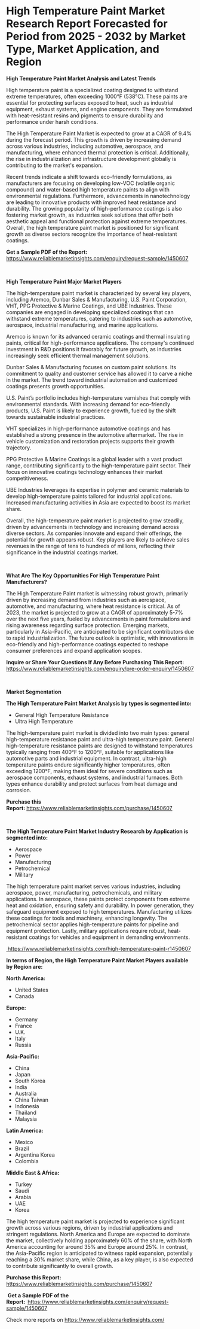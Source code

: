 <p><h1>High Temperature Paint Market Research Report Forecasted for Period from 2025 -  2032 by Market Type, Market Application, and Region</h1></p><p><strong>High Temperature Paint Market Analysis and Latest Trends</strong></p>
<p><p>High temperature paint is a specialized coating designed to withstand extreme temperatures, often exceeding 1000°F (538°C). These paints are essential for protecting surfaces exposed to heat, such as industrial equipment, exhaust systems, and engine components. They are formulated with heat-resistant resins and pigments to ensure durability and performance under harsh conditions.</p><p>The High Temperature Paint Market is expected to grow at a CAGR of 9.4% during the forecast period. This growth is driven by increasing demand across various industries, including automotive, aerospace, and manufacturing, where enhanced thermal protection is critical. Additionally, the rise in industrialization and infrastructure development globally is contributing to the market's expansion.</p><p>Recent trends indicate a shift towards eco-friendly formulations, as manufacturers are focusing on developing low-VOC (volatile organic compound) and water-based high temperature paints to align with environmental regulations. Furthermore, advancements in nanotechnology are leading to innovative products with improved heat resistance and durability. The growing popularity of high-performance coatings is also fostering market growth, as industries seek solutions that offer both aesthetic appeal and functional protection against extreme temperatures. Overall, the high temperature paint market is positioned for significant growth as diverse sectors recognize the importance of heat-resistant coatings.</p></p>
<p><strong>Get a Sample PDF of the Report:&nbsp;</strong> <a href="https://www.reliablemarketinsights.com/enquiry/request-sample/1450607?utm_campaign=2624&utm_medium=2&utm_source=Github&utm_content=ia&utm_term=02042025&utm_id=high-temperature-paint">https://www.reliablemarketinsights.com/enquiry/request-sample/1450607</a></p>
<p>&nbsp;</p>
<p><strong>High Temperature Paint Major Market Players</strong></p>
<p><p>The high-temperature paint market is characterized by several key players, including Aremco, Dunbar Sales & Manufacturing, U.S. Paint Corporation, VHT, PPG Protective & Marine Coatings, and UBE Industries. These companies are engaged in developing specialized coatings that can withstand extreme temperatures, catering to industries such as automotive, aerospace, industrial manufacturing, and marine applications.</p><p>Aremco is known for its advanced ceramic coatings and thermal insulating paints, critical for high-performance applications. The company's continued investment in R&D positions it favorably for future growth, as industries increasingly seek efficient thermal management solutions. </p><p>Dunbar Sales & Manufacturing focuses on custom paint solutions. Its commitment to quality and customer service has allowed it to carve a niche in the market. The trend toward industrial automation and customized coatings presents growth opportunities.</p><p>U.S. Paint’s portfolio includes high-temperature varnishes that comply with environmental standards. With increasing demand for eco-friendly products, U.S. Paint is likely to experience growth, fueled by the shift towards sustainable industrial practices.</p><p>VHT specializes in high-performance automotive coatings and has established a strong presence in the automotive aftermarket. The rise in vehicle customization and restoration projects supports their growth trajectory.</p><p>PPG Protective & Marine Coatings is a global leader with a vast product range, contributing significantly to the high-temperature paint sector. Their focus on innovative coatings technology enhances their market competitiveness.</p><p>UBE Industries leverages its expertise in polymer and ceramic materials to develop high-temperature paints tailored for industrial applications. Increased manufacturing activities in Asia are expected to boost its market share.</p><p>Overall, the high-temperature paint market is projected to grow steadily, driven by advancements in technology and increasing demand across diverse sectors. As companies innovate and expand their offerings, the potential for growth appears robust. Key players are likely to achieve sales revenues in the range of tens to hundreds of millions, reflecting their significance in the industrial coatings market.</p></p>
<p>&nbsp;</p>
<p><strong>What Are The Key Opportunities For High Temperature Paint Manufacturers?</strong></p>
<p><p>The High Temperature Paint market is witnessing robust growth, primarily driven by increasing demand from industries such as aerospace, automotive, and manufacturing, where heat resistance is critical. As of 2023, the market is projected to grow at a CAGR of approximately 5-7% over the next five years, fueled by advancements in paint formulations and rising awareness regarding surface protection. Emerging markets, particularly in Asia-Pacific, are anticipated to be significant contributors due to rapid industrialization. The future outlook is optimistic, with innovations in eco-friendly and high-performance coatings expected to reshape consumer preferences and expand application scopes.</p></p>
<p><strong>Inquire or Share Your Questions If Any Before Purchasing This Report:</strong> <a href="https://www.reliablemarketinsights.com/enquiry/pre-order-enquiry/1450607?utm_campaign=2624&utm_medium=2&utm_source=Github&utm_content=ia&utm_term=02042025&utm_id=high-temperature-paint">https://www.reliablemarketinsights.com/enquiry/pre-order-enquiry/1450607</a></p>
<p>&nbsp;</p>
<p><strong>Market Segmentation</strong></p>
<p><strong>The High Temperature Paint Market Analysis by types is segmented into:</strong></p>
<p><ul><li>General High Temperature Resistance</li><li>Ultra High Temperature</li></ul></p>
<p><p>The high-temperature paint market is divided into two main types: general high-temperature resistance paint and ultra-high temperature paint. General high-temperature resistance paints are designed to withstand temperatures typically ranging from 400°F to 1200°F, suitable for applications like automotive parts and industrial equipment. In contrast, ultra-high temperature paints endure significantly higher temperatures, often exceeding 1200°F, making them ideal for severe conditions such as aerospace components, exhaust systems, and industrial furnaces. Both types enhance durability and protect surfaces from heat damage and corrosion.</p></p>
<p><strong>Purchase this Report:&nbsp;</strong><a href="https://www.reliablemarketinsights.com/purchase/1450607?utm_campaign=2624&utm_medium=2&utm_source=Github&utm_content=ia&utm_term=02042025&utm_id=high-temperature-paint">https://www.reliablemarketinsights.com/purchase/1450607</a></p>
<p>&nbsp;</p>
<p><strong>The High Temperature Paint Market Industry Research by Application is segmented into:</strong></p>
<p><ul><li>Aerospace</li><li>Power</li><li>Manufacturing</li><li>Petrochemical</li><li>Military</li></ul></p>
<p><p>The high temperature paint market serves various industries, including aerospace, power, manufacturing, petrochemicals, and military applications. In aerospace, these paints protect components from extreme heat and oxidation, ensuring safety and durability. In power generation, they safeguard equipment exposed to high temperatures. Manufacturing utilizes these coatings for tools and machinery, enhancing longevity. The petrochemical sector applies high-temperature paints for pipeline and equipment protection. Lastly, military applications require robust, heat-resistant coatings for vehicles and equipment in demanding environments.</p></p>
<p><a href="https://www.reliablemarketinsights.com/high-temperature-paint-r1450607?utm_campaign=2624&utm_medium=2&utm_source=Github&utm_content=ia&utm_term=02042025&utm_id=high-temperature-paint">&nbsp;https://www.reliablemarketinsights.com/high-temperature-paint-r1450607</a></p>
<p><strong>In terms of Region, the High Temperature Paint Market Players available by Region are:</strong></p>
<p>
    <p> <strong> North America: </strong>
        <ul>
            <li>United States</li>
            <li>Canada</li>
        </ul>
        </p> 
    <p> <strong> Europe: </strong>
        <ul>
            <li>Germany</li>
            <li>France</li>
            <li>U.K.</li>
            <li>Italy</li>
            <li>Russia</li>
        </ul>
        </p> 
    <p> <strong> Asia-Pacific: </strong>
        <ul>
            <li>China</li>
            <li>Japan</li>
            <li>South Korea</li>
            <li>India</li>
            <li>Australia</li>
            <li>China Taiwan</li>
            <li>Indonesia</li>
            <li>Thailand</li>
            <li>Malaysia</li>
        </ul>
        </p> 
    <p> <strong> Latin America: </strong>
        <ul>
            <li>Mexico</li>
            <li>Brazil</li>
            <li>Argentina Korea</li>
            <li>Colombia</li>
        </ul>
        </p> 
    <p> <strong> Middle East & Africa: </strong>
        <ul>
            <li>Turkey</li>
            <li>Saudi</li>
            <li>Arabia</li>
            <li>UAE</li>
            <li>Korea</li>
        </ul>
    </p>
    </p>
<p><p>The high temperature paint market is projected to experience significant growth across various regions, driven by industrial applications and stringent regulations. North America and Europe are expected to dominate the market, collectively holding approximately 60% of the share, with North America accounting for around 35% and Europe around 25%. In contrast, the Asia-Pacific region is anticipated to witness rapid expansion, potentially reaching a 30% market share, while China, as a key player, is also expected to contribute significantly to overall growth.</p></p>
<p><strong>Purchase this Report: </strong><a href="https://www.reliablemarketinsights.com/purchase/1450607?utm_campaign=2624&utm_medium=2&utm_source=Github&utm_content=ia&utm_term=02042025&utm_id=high-temperature-paint">https://www.reliablemarketinsights.com/purchase/1450607</a></p>
<p>&nbsp;<strong>Get a Sample PDF of the Report:&nbsp;&nbsp;</strong><a href="https://www.reliablemarketinsights.com/enquiry/request-sample/1450607?utm_campaign=2624&utm_medium=2&utm_source=Github&utm_content=ia&utm_term=02042025&utm_id=high-temperature-paint">https://www.reliablemarketinsights.com/enquiry/request-sample/1450607</a></p>
<p><strong></strong></p>
<p>Check more reports on <a href="https://www.reliablemarketinsights.com/?utm_campaign=2624&utm_medium=2&utm_source=Github&utm_content=ia&utm_term=02042025&utm_id=high-temperature-paint">https://www.reliablemarketinsights.com/</a></p>